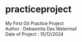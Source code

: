 # practiceproject
My First Git Practice Project
<br>
Author : Debasmita Das Watermail
<br>
Date of Project : 15/12/2024
